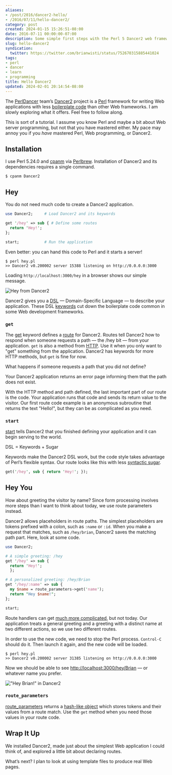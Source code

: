 ```yaml
---
aliases:
- /post/2016/dancer2-hello/
- /2016/07/11/hello-dancer2/
category: post
created: 2024-01-15 15:26:51-08:00
date: 2016-07-11 00:00:00-07:00
description: Some simple first steps with the Perl 5 Dancer2 web framework
slug: hello-dancer2
syndication:
  twitter: https://twitter.com/brianwisti/status/752670315885441024
tags:
- perl
- dancer
- learn
- programming
title: Hello Dancer2
updated: 2024-02-01 20:14:54-08:00
---
```


The [PerlDancer](https://github.com/PerlDancer/) team’s [Dancer2](https://metacpan.org/pod/Dancer2) project is a [Perl](../../../card/Perl.md) framework for writing Web applications with less [boilerplate code](https://en.wikipedia.org/wiki/Boilerplate_code) than other Web frameworks. I am slowly exploring what it offers. Feel free to follow along.

This is sort of a tutorial. I assume you know Perl and maybe a bit about Web server programming, but not that you have mastered either. My pace may annoy you if you *have* mastered Perl, Web programming, or Dancer2.

## Installation

I use Perl 5.24.0 and [cpanm](https://metacpan.org/pod/App::cpanminus) via [Perlbrew](http://perlbrew.pl/). Installation of Dancer2 and its dependencies requires a single command.

````
$ cpanm Dancer2
````

## Hey

You do not need much code to create a Dancer2 application.

````perl
use Dancer2;     # Load Dancer2 and its keywords

get '/hey' => sub { # Define some routes
  return 'Hey!';
};

start;           # Run the application
````

Even better: you can hand this code to Perl and it starts a server!

````
$ perl hey.pl
>> Dancer2 v0.200002 server 15388 listening on http://0.0.0.0:3000
````

Loading `http://localhost:3000/hey` in a browser shows our simple message.

![Hey from Dancer2](attachments/img/2016/dancer2-hey.png "Hey from Dancer2!")

Dancer2 gives you a [DSL](https://en.wikipedia.org/wiki/Domain-specific_language) — Domain-Specific Language — to describe your application. These DSL [keywords](https://metacpan.org/pod/distribution/Dancer2/lib/Dancer2/Manual.pod#DSL-KEYWORDS) cut down the boilerplate code common in some Web development frameworks.

### `get`

The [get](https://metacpan.org/pod/distribution/Dancer2/lib/Dancer2/Manual.pod#get) keyword defines a [route](https://metacpan.org/pod/Dancer2::Core::Route) for Dancer2. Routes tell Dancer2 how to respond when someone requests a path — the /hey bit — from your application. `get` is also a method from [HTTP](https://en.wikipedia.org/wiki/Hypertext_Transfer_Protocol). Use it when you only want to "get" something from the application. Dancer2 has keywords for more HTTP methods, but `get` is fine for now.

What happens if someone requests a path that you did not define?

Your Dancer2 application returns an error page informing them that the path does not exist.

With the HTTP method and path defined, the last important part of our route is the code. Your application runs that code and sends its return value to the visitor. Our first route code example is an anonymous subroutine that returns the text "Hello!", but they can be as complicated as you need.

### `start`

[start](https://metacpan.org/pod/distribution/Dancer2/lib/Dancer2/Manual.pod#start) tells Dancer2 that you finished defining your application and it can begin serving to the world.

DSL = Keywords + Sugar

Keywords make the Dancer2 DSL work, but the code style takes advantage of Perl’s flexible syntax. Our route looks like this with less [syntactic sugar](https://en.wikipedia.org/wiki/Syntactic_sugar).

````perl
get('/hey', sub { return 'Hey!'; });
````

## Hey You

How about greeting the visitor by name? Since form processing involves more steps than I want to think about today, we use route parameters instead.

Dancer2 allows placeholders in route paths. The simplest placeholders are tokens prefixed with a colon, such as `:name` or `:id`. When you make a request that matches, such as `/hey/brian`, Dancer2 saves the matching path part. Here, look at some code.

````perl
use Dancer2;

# A simple greeting: /hey
get '/hey' => sub {
  return 'Hey!';
  };

# A personalized greeting: /hey/Brian
get '/hey/:name' => sub {
  my $name = route_parameters->get('name');
  return "Hey $name!";
};

start;
````

Route handlers can get [much more complicated](https://metacpan.org/pod/distribution/Dancer2/lib/Dancer2/Manual.pod#Route-Handlers), but not today. Our application treats a general greeting and a greeting with a distinct name at two different actions, so we use two different routes.

In order to use the new code, we need to stop the Perl process. `Control-C` should do it. Then launch it again, and the new code will be loaded.

````
$ perl hey.pl
>> Dancer2 v0.200002 server 31385 listening on http://0.0.0.0:3000
````

Now we should be able to see <http://localhost:3000/hey/Brian> — or whatever name you prefer.

!["Hey Brian!" in Dancer2](attachments/img/2016/dancer2-hey-brian.png)

### `route_parameters`

[route\_parameters](https://metacpan.org/pod/distribution/Dancer2/lib/Dancer2/Manual.pod#route_parameters) returns a [hash-like object](https://metacpan.org/pod/Hash::MultiValue) which stores tokens and their values from a route match. Use the `get` method when you need those values in your route code.

## Wrap It Up

We installed Dancer2, made just about the simplest Web application I could think of, and explored a little bit about declaring routes.

What’s next? I plan to look at using template files to produce real Web pages.